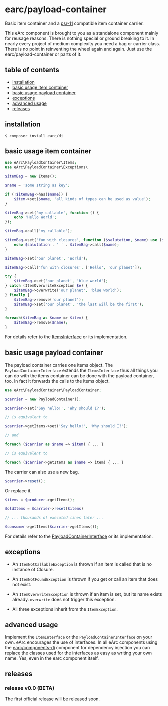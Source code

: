 # earc/payload-container

Basic item container and a [psr-11](https://www.php-fig.org/psr/psr-11/) 
compatible item container carrier.

This eArc component is brought to you as a standalone component mainly for 
reusage reasons. There is nothing special or ground breaking to it. In nearly
every project of medium complexity you need a bag or carrier class. There is no
point in reinventing the wheel again and again. Just use the 
earc/payload-container or parts of it.

## table of contents
 
 - [installation](#installation)
 - [basic usage item container](#basic-usage-item-container)
 - [basic usage payload container](#basic-usage-payload-container)
 - [exceptions](#exceptions)
 - [advanced usage](#advanced-usage)
 - [releases](#releases)

## installation

```
$ composer install earc/di
```

## basic usage item container

```php
use eArc\PayloadContainer\Items;
use eArc\PayloadContainer\Exceptions\

$itemBag = new Items();

$name = 'some string as key';

if (!$itemBag->has($name)) {
    $item->set($name, 'all kinds of types can be used as value');
}

$itemBag->set('my callable', function () {
    echo 'Hello World';
});

$itemBag->call('my callable');

$itemBag->set('fun with closures', function ($salutation, $name) use ($itemBag) {
    echo $salutation . ' ' . $itemBag->call($name);
}

$itemBag->set('our planet', 'World');

$itemBag->call('fun with closures', ['Hello', 'our planet']);

try {
    $itemBag->set('our planet', 'blue world');
} catch (ItemOverwriteException $e) {
    $itemBag->overwrite('our planet', 'blue world');
} finally {
    $itemBag->remove('our planet');
    $itemBag->set('our planet', 'the last will be the first');
}

foreach($itemBag as $name => $item) {
    $itemBag->remove($name);
}
```

For details refer to the 
[ItemsInterface](https://github.com/Koudela/eArc-payload-container/blob/master/src/Interfaces/ItemsInterface.php) 
or its implementation.

## basic usage payload container

The payload container carries one items object. The `PayloadContainerInterface` 
extends the `ItemsInterface` thus all things you can do with the
items container can be done with the payload container, too. In fact it forwards
the calls to the items object.

```php
use eArc\PayloadContainer\PayloadContainer;

$carrier = new PayloadContainer();

$carrier->set('Say hello!', 'Why should I?');

// is equivalent to

$carrier->getItems->set('Say hello!', 'Why should I?');

// and 

foreach ($carrier as $name => $item) { ... }

// is equivalent to

foreach ($carrier->getItems as $name => item) { ... }
```

The carrier can also use a new bag.

```php
$carrier->reset();
```

Or replace it.

```php
$items = $producer->getItems();

$oldItems = $carrier->reset($items)

// ... thousands of executed lines later ...

$consumer->getItems($carrier->getItems());
```

For details refer to the 
[PayloadContainerInterface](https://github.com/Koudela/eArc-payload-container/blob/master/src/Interfaces/PayloadContainerInterface.php) 
or its implementation.

## exceptions

 * An `ItemNotCallableException` is thrown if an item is called that is no 
 instance of Closure.

 * An `ItemNotFoundException` is thrown if you get or call an item that does not 
 exist.

 * An `ItemOverwriteException` is thrown if an item is set, but its name exists 
 already. `overwrite` does not trigger this exception. 
 
 * All three exceptions inherit from the `ItemException`.

## advanced usage

Implement the `ItemInterface` or the `PayloadContainerInterface` on your own.
eArc encourages the use of interfaces. In all eArc components using the 
[earc/components-di](https://github.com/Koudela/eArc-component-di) component 
for dependency injection you can replace the classes used for the interfaces as 
easy as writing your own name. Yes, even in the earc component itself.

## releases

### release v0.0 (BETA)

The first official release will be released soon.
